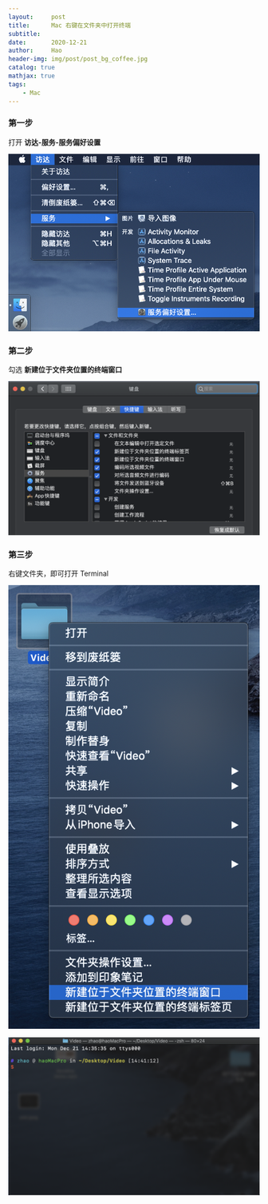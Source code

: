 ```yaml
---
layout:     post
title:      Mac 右键在文件夹中打开终端
subtitle:   
date:       2020-12-21
author:     Hao
header-img: img/post/post_bg_coffee.jpg
catalog: true
mathjax: true
tags:
    - Mac
---
```


### 第一步

打开 **访达-服务-服务偏好设置**

![img](/img/post/finder-setting.png)

### 第二步

勾选 **新建位于文件夹位置的终端窗口**

![img](/img/post/choose.png)

### 第三步

右键文件夹，即可打开 Terminal

![img](/img/post/rightButton.png)

![img](/img/post/rightButton-terminal.png)

